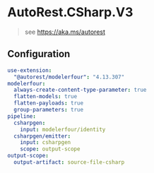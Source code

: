 # AutoRest.CSharp.V3
> see https://aka.ms/autorest

## Configuration
```yaml
use-extension:
  "@autorest/modelerfour": "4.13.307"
modelerfour:
  always-create-content-type-parameter: true
  flatten-models: true
  flatten-payloads: true
  group-parameters: true
pipeline:
  csharpgen:
    input: modelerfour/identity
  csharpgen/emitter:
    input: csharpgen
    scope: output-scope
output-scope:
  output-artifact: source-file-csharp
```
